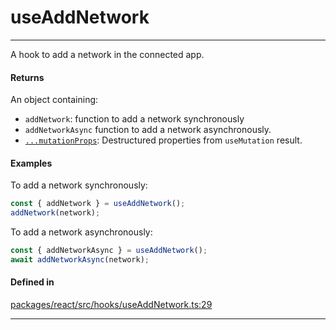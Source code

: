 # useAddNetwork
---

A hook to add a network in the connected app.

#### Returns

An object containing:
- `addNetwork`: function to add a network synchronously
- `addNetworkAsync` function to add a network asynchronously.
- [`...mutationProps`](https://tanstack.com/query/latest/docs/framework/react/reference/useMutation): Destructured properties from `useMutation` result.

#### Examples

To add a network synchronously:
```ts
const { addNetwork } = useAddNetwork();
addNetwork(network);
```

To add a network asynchronously:
```ts
const { addNetworkAsync } = useAddNetwork();
await addNetworkAsync(network);
```

#### Defined in

[packages/react/src/hooks/useAddNetwork.ts:29](https://github.com/LeoCourbassier/fuel-connectors/blob/f33236b78c83c4d8956637865372a08961d56b69/packages/react/src/hooks/useAddNetwork.ts#L29)

___
